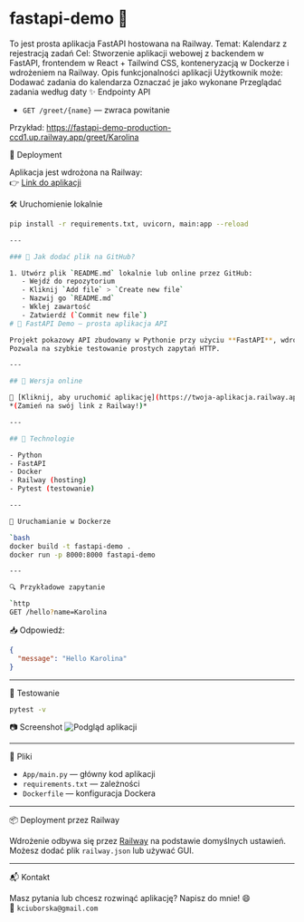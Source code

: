 # fastapi-demo 🚀

To jest prosta aplikacja FastAPI hostowana na Railway.
Temat: Kalendarz z rejestracją zadań
Cel: Stworzenie aplikacji webowej z backendem w FastAPI, frontendem w React + Tailwind CSS, konteneryzacją w Dockerze i wdrożeniem na Railway.
Opis funkcjonalności aplikacji
Użytkownik może:
Dodawać zadania do kalendarza
 Oznaczać je jako wykonane
 Przeglądać zadania według daty
✨ Endpointy API

- `GET /greet/{name}` — zwraca powitanie

Przykład:
https://fastapi-demo-production-ccd1.up.railway.app/greet/Karolina

🚀 Deployment

Aplikacja jest wdrożona na Railway:  
👉 [Link do aplikacji](https://fastapi-demo-production-ccd1.up.railway.app)

🛠️ Uruchomienie lokalnie

```bash
pip install -r requirements.txt, uvicorn, main:app --reload

---

### 🚀 Jak dodać plik na GitHub?

1. Utwórz plik `README.md` lokalnie lub online przez GitHub:
   - Wejdź do repozytorium
   - Kliknij `Add file` > `Create new file`
   - Nazwij go `README.md`
   - Wklej zawartość
   - Zatwierdź (`Commit new file`)
# 🐍 FastAPI Demo — prosta aplikacja API

Projekt pokazowy API zbudowany w Pythonie przy użyciu **FastAPI**, wdrożony na **Railway** oraz konteneryzowany za pomocą **Dockera**. 
Pozwala na szybkie testowanie prostych zapytań HTTP.

---

## 🚀 Wersja online

🔗 [Kliknij, aby uruchomić aplikację](https://twoja-aplikacja.railway.app)  
*(Zamień na swój link z Railway!)*

---

## 🧰 Technologie

- Python
- FastAPI
- Docker
- Railway (hosting)
- Pytest (testowanie)

---

🐳 Uruchamianie w Dockerze

`bash
docker build -t fastapi-demo .
docker run -p 8000:8000 fastapi-demo

---

🔍 Przykładowe zapytanie

`http
GET /hello?name=Karolina
```

📥 Odpowiedź:
```json
{
  "message": "Hello Karolina"
}
```

---

🧪 Testowanie

```bash
pytest -v
```
📷 Screenshot
 ![Podgląd aplikacji](assets/demo.png)


---

📄 Pliki

- `App/main.py` — główny kod aplikacji
- `requirements.txt` — zależności
- `Dockerfile` — konfiguracja Dockera

---

📦 Deployment przez Railway

Wdrożenie odbywa się przez [Railway](https://railway.app) na podstawie domyślnych ustawień. Możesz dodać plik `railway.json` lub używać GUI.

---

📬 Kontakt

Masz pytania lub chcesz rozwinąć aplikację? Napisz do mnie! 😄  
📧 `kciuborska@gmail.com` 
```





